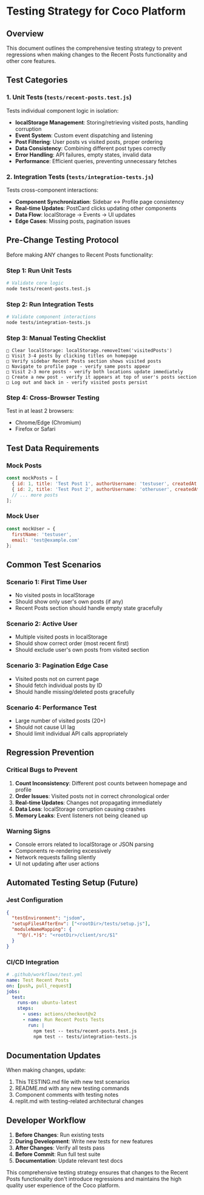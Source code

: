 # Testing Strategy for Coco Platform

## Overview
This document outlines the comprehensive testing strategy to prevent regressions when making changes to the Recent Posts functionality and other core features.

## Test Categories

### 1. Unit Tests (`tests/recent-posts.test.js`)
Tests individual component logic in isolation:

- **localStorage Management**: Storing/retrieving visited posts, handling corruption
- **Event System**: Custom event dispatching and listening
- **Post Filtering**: User posts vs visited posts, proper ordering
- **Data Consistency**: Combining different post types correctly
- **Error Handling**: API failures, empty states, invalid data
- **Performance**: Efficient queries, preventing unnecessary fetches

### 2. Integration Tests (`tests/integration-tests.js`)
Tests cross-component interactions:

- **Component Synchronization**: Sidebar ↔ Profile page consistency
- **Real-time Updates**: PostCard clicks updating other components
- **Data Flow**: localStorage → Events → UI updates
- **Edge Cases**: Missing posts, pagination issues

## Pre-Change Testing Protocol

Before making ANY changes to Recent Posts functionality:

### Step 1: Run Unit Tests
```bash
# Validate core logic
node tests/recent-posts.test.js
```

### Step 2: Run Integration Tests
```bash
# Validate component interactions
node tests/integration-tests.js
```

### Step 3: Manual Testing Checklist
```
□ Clear localStorage: localStorage.removeItem('visitedPosts')
□ Visit 3-4 posts by clicking titles on homepage
□ Verify sidebar Recent Posts section shows visited posts
□ Navigate to profile page - verify same posts appear
□ Visit 2-3 more posts - verify both locations update immediately
□ Create a new post - verify it appears at top of user's posts section
□ Log out and back in - verify visited posts persist
```

### Step 4: Cross-Browser Testing
Test in at least 2 browsers:
- Chrome/Edge (Chromium)
- Firefox or Safari

## Test Data Requirements

### Mock Posts
```javascript
const mockPosts = [
  { id: 1, title: 'Test Post 1', authorUsername: 'testuser', createdAt: new Date(), votes: 5, commentCount: 2 },
  { id: 2, title: 'Test Post 2', authorUsername: 'otheruser', createdAt: new Date(), votes: 3, commentCount: 1 },
  // ... more posts
];
```

### Mock User
```javascript
const mockUser = {
  firstName: 'testuser',
  email: 'test@example.com'
};
```

## Common Test Scenarios

### Scenario 1: First Time User
- No visited posts in localStorage
- Should show only user's own posts (if any)
- Recent Posts section should handle empty state gracefully

### Scenario 2: Active User
- Multiple visited posts in localStorage
- Should show correct order (most recent first)
- Should exclude user's own posts from visited section

### Scenario 3: Pagination Edge Case
- Visited posts not on current page
- Should fetch individual posts by ID
- Should handle missing/deleted posts gracefully

### Scenario 4: Performance Test
- Large number of visited posts (20+)
- Should not cause UI lag
- Should limit individual API calls appropriately

## Regression Prevention

### Critical Bugs to Prevent
1. **Count Inconsistency**: Different post counts between homepage and profile
2. **Order Issues**: Visited posts not in correct chronological order
3. **Real-time Updates**: Changes not propagating immediately
4. **Data Loss**: localStorage corruption causing crashes
5. **Memory Leaks**: Event listeners not being cleaned up

### Warning Signs
- Console errors related to localStorage or JSON parsing
- Components re-rendering excessively
- Network requests failing silently
- UI not updating after user actions

## Automated Testing Setup (Future)

### Jest Configuration
```json
{
  "testEnvironment": "jsdom",
  "setupFilesAfterEnv": ["<rootDir>/tests/setup.js"],
  "moduleNameMapping": {
    "^@/(.*)$": "<rootDir>/client/src/$1"
  }
}
```

### CI/CD Integration
```yaml
# .github/workflows/test.yml
name: Test Recent Posts
on: [push, pull_request]
jobs:
  test:
    runs-on: ubuntu-latest
    steps:
      - uses: actions/checkout@v2
      - name: Run Recent Posts Tests
        run: |
          npm test -- tests/recent-posts.test.js
          npm test -- tests/integration-tests.js
```

## Documentation Updates

When making changes, update:
1. This TESTING.md file with new test scenarios
2. README.md with any new testing commands
3. Component comments with testing notes
4. replit.md with testing-related architectural changes

## Developer Workflow

1. **Before Changes**: Run existing tests
2. **During Development**: Write new tests for new features
3. **After Changes**: Verify all tests pass
4. **Before Commit**: Run full test suite
5. **Documentation**: Update relevant test docs

This comprehensive testing strategy ensures that changes to the Recent Posts functionality don't introduce regressions and maintains the high quality user experience of the Coco platform.